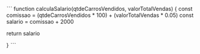 ˋˋˋ
function calculaSalario(qtdeCarrosVendidos, valorTotalVendas) {
  const comissao = (qtdeCarrosVendidos * 100) + (valorTotalVendas * 0.05) 
  const salario = comissao + 2000
   
   return salario
   

}
ˋˋˋ